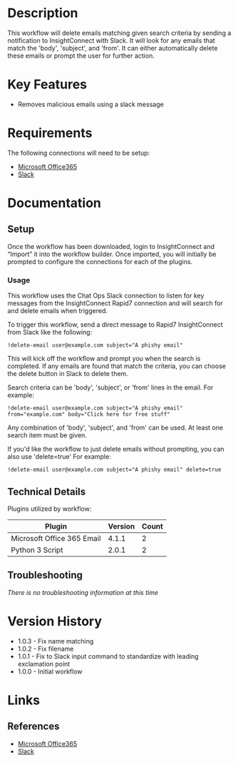 # Description

This workflow will delete emails matching given search criteria by sending a notification to InsightConnect with Slack. It will look for any emails that match the 'body', 'subject', and 'from'. It can either automatically delete these emails or prompt the user for further action.

# Key Features

* Removes malicious emails using a slack message

# Requirements

The following connections will need to be setup: 

* [Microsoft Office365](https://insightconnect.help.rapid7.com/docs/office365)
* [Slack](https://insightconnect.help.rapid7.com/docs/configure-slack-for-chatops)

# Documentation

## Setup

Once the workflow has been downloaded, login to InsightConnect and “Import” it into the workflow builder. Once imported, you will initially be prompted to configure the connections for each of the plugins.

### Usage

This workflow uses the Chat Ops Slack connection to listen for key messages from the InsightConnect Rapid7 connection and will search for and delete emails when triggered.

To trigger this workflow, send a direct message to Rapid7 InsightConnect from Slack like the following:

`!delete-email user@example.com subject="A phishy email"`

This will kick off the workflow and prompt you when the search is completed. If any emails are found that match the criteria, you can choose the delete button in Slack to delete them.

Search criteria can be 'body', 'subject', or 'from' lines in the email. For example:

`!delete-email user@example.com subject="A phishy email" from="example.com" body="Click here for free stuff" `

Any combination of 'body', 'subject', and 'from' can be used. At least one search item must be given.

If you'd like the workflow to just delete emails without prompting, you can also use 'delete=true' For example:

`!delete-email user@example.com subject="A phishy email" delete=true`

## Technical Details

Plugins utilized by workflow:

|Plugin|Version|Count|
|----|----|--------|
|Microsoft Office 365 Email|4.1.1|2|
|Python 3 Script|2.0.1|2|

## Troubleshooting

_There is no troubleshooting information at this time_

# Version History

* 1.0.3 - Fix name matching
* 1.0.2 - Fix filename
* 1.0.1 - Fix to Slack input command to standardize with leading exclamation point
* 1.0.0 - Initial workflow

# Links

## References

* [Microsoft Office365](https://www.office.com)
* [Slack](https://slack.com/)
